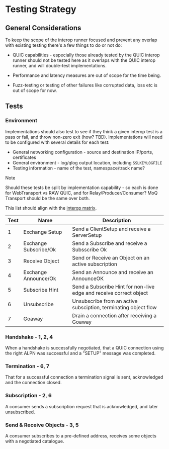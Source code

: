 # Testing Strategy

## General Considerations

To keep the scope of the interop runner focused and prevent any overlap with existing testing there's a few things to do or not do:

* QUIC capabilities - especially those already tested by the QUIC interop runner should not be tested here as it overlaps with the QUIC interop runner, and will double-test implementations.

* Performance and latency measures are out of scope for the time being.

* Fuzz-testing or testing of other failures like corrupted data, loss etc is out of scope for now.

## Tests

### Environment

Implementations should also test to see if they think a given interop test is a pass or fail, and throw non-zero exit (how? TBD). Implementations will need to be configured with several details for each test:

* General networking configuration - source and destination IP/ports, certificates
* General environment - log/qlog output location, including `SSLKEYLOGFILE`
* Testing information - name of the test, namespace/track name?

> [!NOTE]
> Should these tests be split by implementation capability - so each is done for WebTransport vs RAW QUIC, and for Relay/Producer/Consumer? MoQ Transport should be the same over both.

This list should align with the [interop matrix](https://docs.google.com/spreadsheets/d/1C6hf76McVBUfnt84Eb_fY5Gd2qaGn9XLy22BdkTjuCw/edit#gid=0).

| Test | Name | Description |
|------|------|-------------|
| 1 | Exchange Setup | Send a ClientSetup and receive a ServerSetup |
| 2 | Exchange Subscribe/Ok | Send a Subscribe and receive a Subsscribe Ok |
| 3 | Receive Object | Send or Receive an Object on an active subscription |
| 4 | Exchange Announce/Ok | Send an Announce and receive an AnnounceOK |
| 5 | Subscribe Hint | Send a Subscribe Hint for non-live edge and receive correct object |
| 6 | Unsubscribe | Unsubscribe from an active subsciption, terminating object flow |
| 7 | Goaway | Drain a connection after receiving a Goaway |

### Handshake - 1, 2, 4

When a handshake is successfully negotiated, that a QUIC connection using the right ALPN was successful and a "SETUP" message was completed. 

### Termination - 6, 7

That for a successful connection a termination signal is sent, acknowledged and the connection closed.

### Subscription - 2, 6

A consumer sends a subscription request that is acknowledged, and later unsubscribed.

### Send & Receive Objects - 3, 5

A consumer subscribes to a pre-defined address, receives some objects with a negotiated catalogue.
